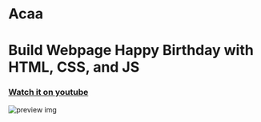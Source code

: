 # Acaa
# Build Webpage Happy Birthday with HTML, CSS, and JS
### [Watch it on youtube](https://www.youtube.com/watch?v=SnNeoBlJQ3U)
![preview img](https://user-images.githubusercontent.com/71541409/224200468-49a15829-c4b7-4e09-80e1-08ce48eca786.png)
